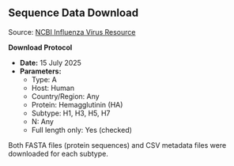 ## Sequence Data Download

Source: [NCBI Influenza Virus Resource](https://www.ncbi.nlm.nih.gov/genomes/FLU/Database/nph-select.cgi)

**Download Protocol**
- **Date:** 15 July 2025
- **Parameters:**
  - Type: A
  - Host: Human
  - Country/Region: Any
  - Protein: Hemagglutinin (HA)
  - Subtype: H1, H3, H5, H7
  - N: Any
  - Full length only: Yes (checked)

Both FASTA files (protein sequences) and CSV metadata files were downloaded for each subtype.
